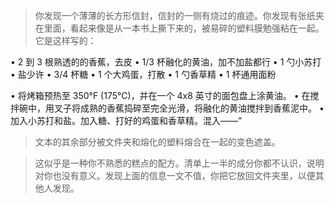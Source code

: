 > 你发现一个薄薄的长方形信封，信封的一侧有烧过的痕迹。你发现有张纸夹在里面，看起来像是从一本书上撕下来的，被易碎的塑料膜勉强粘在一起。它是这样写的：

• 2 到 3 根熟透的的香蕉，去皮
• 1/3 杯融化的黄油，加不加盐都行
• 1 勺小苏打
• 盐少许
• 3/4 杯糖
• 1 个大鸡蛋，打散
• 1 勺香草精
• 1 杯通用面粉

• 将烤箱预热至 350°F (175°C)，并在一个 4x8 英寸的面包盘上涂黄油。
• 在搅拌碗中，用叉子将成熟的香蕉捣碎至完全光滑，将融化的黄油搅拌到香蕉泥中。
• 加入小苏打和盐。加入糖、打好的鸡蛋和香草精。混入——”

> 文本的其余部分被文件夹和熔化的塑料熔合在一起的变色遮盖。

> 这似乎是一种你不熟悉的糕点的配方。清单上一半的成分你都不认识，说明对你也没有意义。发现上面的信息一文不值，你把它放回文件夹里，以便其他人发现。